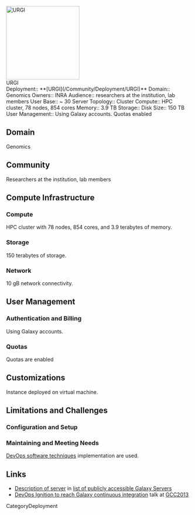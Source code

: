 <div class='center'>
<a href='https://urgi.versailles.inra.fr/'><img src='/Images/Logos/URGILogo.png' alt='URGI' height="200" /></a>
</div>

<div class="title">URGI</div>

<div class='deploymentbox'>
 Deployment:: **[URGI](/Community/Deployment/URGI)**
 Domain:: Genomics
 Owners:: INRA
 Audience:: researchers at the institution, lab members
 User Base:: ~ 30
 Server Topology:: Cluster
 Compute:: HPC cluster, 78 nodes, 854 cores
 Memory:: 3.9 TB
 Storage:: 
 Disk Size:: 150 TB
 User Management:: Using Galaxy accounts.  Quotas enabled
</div>

## Domain

Genomics

## Community

Researchers at the institution, lab members

## Compute Infrastructure

### Compute

HPC cluster with 78 nodes, 854 cores, and 3.9 terabytes of memory.

### Storage

150 terabytes of storage.

### Network

10 gB network connectivity.

## User Management

### Authentication and Billing

Using Galaxy accounts.

### Quotas

Quotas are enabled

## Customizations

Instance deployed on virtual machine.

## Limitations and Challenges

### Configuration and Setup

### Maintaining and Meeting Needs

[DevOps software techniques](/Events/GCC2013/Abstracts/Talks.md#devops-ignition-to-reach-galaxy-continuous-integration) implementation are used.

## Links

* [Description of server](/PublicGalaxyServers.md#inra-urgi) in [list of publicly accessible Galaxy Servers](/PublicGalaxyServers)
* [DevOps Ignition to reach Galaxy continuous integration](/Events/GCC2013/Abstracts/Talks.md#devops-ignition-to-reach-galaxy-continuous-integration) talk at [GCC2013](/Events/GCC2013)

CategoryDeployment
